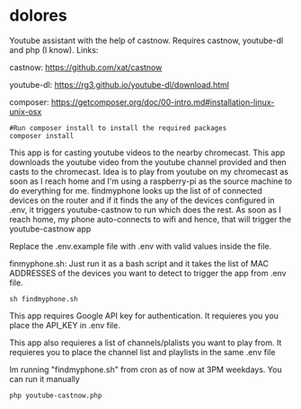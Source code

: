 # dolores
Youtube assistant with the help of castnow.
Requires castnow, youtube-dl and php (I know). Links:

castnow: https://github.com/xat/castnow

youtube-dl: https://rg3.github.io/youtube-dl/download.html

composer: https://getcomposer.org/doc/00-intro.md#installation-linux-unix-osx

```
#Run composer install to install the required packages
composer install
```

This app is for casting youtube videos to the nearby chromecast. This app downloads the youtube video from the youtube channel provided
and then casts to the chromecast. Idea is to play from youtube on my chromecast as soon as I reach home and I'm using a raspberry-pi as the source machine to do everything for me.
findmyphone looks up the list of of connected devices on the router and if it finds the any of the devices configured in .env, it triggers youtube-castnow to run which does the rest. As soon as I reach home, my phone auto-connects to wifi and hence, that will trigger the youtube-castnow app

Replace the .env.example file with .env with valid values inside the file.

finmyphone.sh: Just run it as a bash script and it takes the list of MAC ADDRESSES of the devices you want to detect to trigger the app from .env file.  

```
sh findmyphone.sh 
```
This app requires Google API key for authentication. It requieres you you place the API_KEY in .env file.

This app also requieres a list of channels/plalists you want to play from. 
It requieres you to place the channel list and playlists in the same .env file 

Im running "findmyphone.sh" from cron as of now at 3PM weekdays. You can run it manually 
```
php youtube-castnow.php
```
